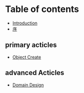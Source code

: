 # Table of contents

* [Introduction](README.md)
* [序](xu.md)

## primary acticles

* [Object Create](primary-acticles/untitled.md)

## advanced Acticles

* [Domain Design](advanced-acticles/domain-design.md)

